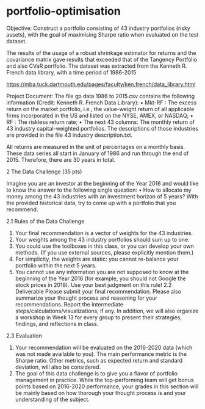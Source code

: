 # portfolio-optimisation

Objective: Construct a portfolio consisting of 43 industry portfolios (risky assets), with the goal of maximising Sharpe ratio when evaluated on the test dataset. 

The results of the usage of a robust shrinkage estimator for returns and the covariance matrix gave results that exceeded that of the Tangency Portfolio and also CVaR portfolio. 
The dataset was extracted from the Kenneth R. French data library, with a time period of 1986-2015

https://mba.tuck.dartmouth.edu/pages/faculty/ken.french/data_library.html


Project Document: 
The file gp data 1986 to 2015.csv contains the following information (Credit: Kenneth R. French Data Library):
• Mkt-RF : The excess return on the market portfolio, i.e., the value-weight return of all applicable
firms incorporated in the US and listed on the NYSE, AMEX, or NASDAQ;
• RF : The riskless return rate;
• The next 43 columns: The monthly return of 43 industry capital-weighted portfolios. The
descriptions of those industries are provided in the file 43 industry description.txt.

All returns are measured in the unit of percentages on a monthly basis. These data series all start in January of 1986 and run through the end of 2015. Therefore, there are 30 years in total.

2 The Data Challenge (35 pts)

Imagine you are an investor at the beginning of the Year 2016 and would like to know the answer to the following single question:
• How to allocate my money among the 43 industries with an investment horizon of 5 years?
With the provided historical data, try to come up with a portfolio that you recommend.

2.1 Rules of the Data Challenge
1. Your final recommendation is a vector of weights for the 43 industries.
2. Your weights among the 43 industry portfolios should sum up to one.
3. You could use the toolboxes in this class, or you can develop your own methods. (If you use
external sources, please explicitly mention them.)
4. For simplicity, the weights are static: you cannot re-balance your portfolio within the next 5
years.
5. You cannot use any information you are not supposed to know at the beginning of the Year 2016
(for example, you should not Google the stock prices in 2018). Use your best judgment on this
rule!
2.2 Deliverable
Please submit your final recommendation. Please also summarize your thought process and reasoning
for your recommendations. Report the intermediate steps/calculations/visualizations, if any.
In addition, we will also organize a workshop in Week 13 for every group to present their strategies,
findings, and reflections in class.

2.3 Evaluation
1. Your recommendation will be evaluated on the 2016-2020 data (which was not made available to
you). The main performance metric is the Sharpe ratio. Other metrics, such as expected return
and standard deviation, will also be considered.
2. The goal of this data challenge is to give you a flavor of portfolio management in practice.
While the top-performing team will get bonus points based on 2016-2020 performance, your
grades in this section will be mainly based on how thorough your thought process is and your
understanding of the subject.
